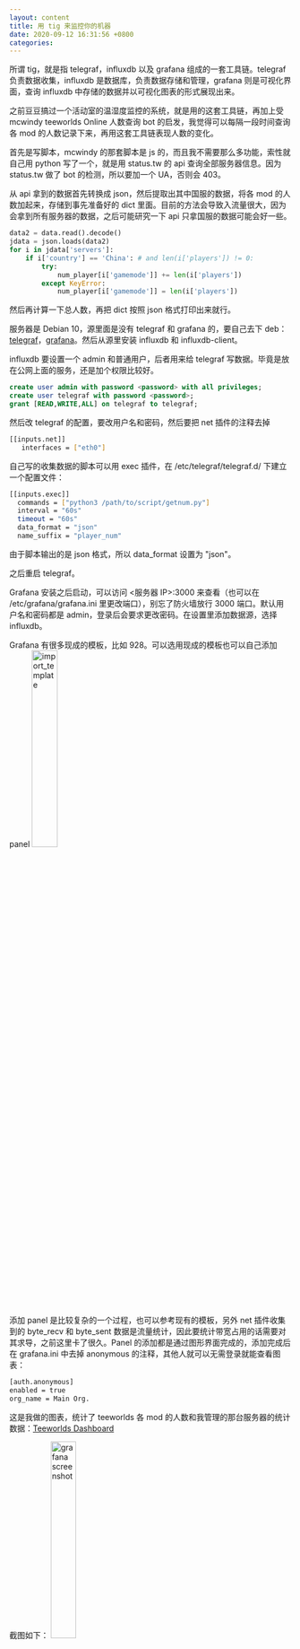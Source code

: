 ```yaml
---
layout: content
title: 用 tig 来监控你的机器
date: 2020-09-12 16:31:56 +0800
categories: 
---
```


所谓 tig，就是指 telegraf，influxdb 以及 grafana 组成的一套工具链。telegraf 负责数据收集，influxdb 是数据库，负责数据存储和管理，grafana 则是可视化界面，查询 influxdb 中存储的数据并以可视化图表的形式展现出来。

之前豆豆搞过一个活动室的温湿度监控的系统，就是用的这套工具链，再加上受 mcwindy teeworlds Online 人数查询 bot 的启发，我觉得可以每隔一段时间查询各 mod 的人数记录下来，再用这套工具链表现人数的变化。

首先是写脚本，mcwindy 的那套脚本是 js 的，而且我不需要那么多功能，索性就自己用 python 写了一个，就是用 status.tw 的 api 查询全部服务器信息。因为 status.tw 做了 bot 的检测，所以要加一个 UA，否则会 403。

从 api 拿到的数据首先转换成 json，然后提取出其中国服的数据，将各 mod 的人数加起来，存储到事先准备好的 dict 里面。目前的方法会导致入流量很大，因为会拿到所有服务器的数据，之后可能研究一下 api 只拿国服的数据可能会好一些。

```python
data2 = data.read().decode()
jdata = json.loads(data2)
for i in jdata['servers']:
    if i['country'] == 'China': # and len(i['players']) != 0:
        try:
            num_player[i['gamemode']] += len(i['players'])
        except KeyError:
            num_player[i['gamemode']] = len(i['players'])
```

然后再计算一下总人数，再把 dict 按照 json 格式打印出来就行。

服务器是 Debian 10，源里面是没有 telegraf 和 grafana 的，要自己去下 deb：[telegraf](https://github.com/influxdata/telegraf/releases)，[grafana](https://grafana.com/grafana/download)。然后从源里安装 influxdb 和 influxdb-client。

influxdb 要设置一个 admin 和普通用户，后者用来给 telegraf 写数据。毕竟是放在公网上面的服务，还是加个权限比较好。

```sql
create user admin with password <password> with all privileges; 
create user telegraf with password <password>;
grant [READ,WRITE,ALL] on telegraf to telegraf;
```

然后改 telegraf 的配置，要改用户名和密码，然后要把 net 插件的注释去掉

```sh
[[inputs.net]]
   interfaces = ["eth0"]
```

自己写的收集数据的脚本可以用 exec 插件，在 /etc/telegraf/telegraf.d/ 下建立一个配置文件：

```sh
[[inputs.exec]]
  commands = ["python3 /path/to/script/getnum.py"]
  interval = "60s"
  timeout = "60s"
  data_format = "json"
  name_suffix = "player_num"
```

由于脚本输出的是 json 格式，所以 data_format 设置为 "json"。

之后重启 telegraf。

Grafana 安装之后启动，可以访问 <服务器 IP>:3000 来查看（也可以在 /etc/grafana/grafana.ini 里更改端口），别忘了防火墙放行 3000 端口。默认用户名和密码都是 admin，登录后会要求更改密码。在设置里添加数据源，选择 influxdb。

Grafana 有很多现成的模板，比如 928。可以选用现成的模板也可以自己添加 panel
<img alt="import_template" src='{{ "/assets/import_template.png" | absolute_url }}' width="30%">

添加 panel 是比较复杂的一个过程，也可以参考现有的模板，另外 net 插件收集到的 byte_recv 和 byte_sent 数据是流量统计，因此要统计带宽占用的话需要对其求导，之前这里卡了很久。Panel 的添加都是通过图形界面完成的，添加完成后在 grafana.ini 中去掉 anonymous 的注释，其他人就可以无需登录就能查看图表：

```sh
[auth.anonymous]
enabled = true
org_name = Main Org.
```

这是我做的图表，统计了 teeworlds 各 mod 的人数和我管理的那台服务器的统计数据：[Teeworlds Dashboard](http://47.101.147.245:3000/d/LH3kRzdMk/teeworlds-dashboard?orgId=1)

截图如下：
<img alt="grafana screenshot" src='{{ "/assets/grafana.png" | absolute_url }}' width="30%">
